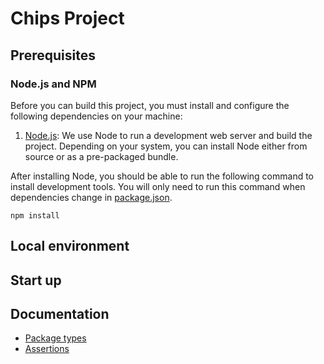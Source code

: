 # Chips Project

## Prerequisites

### Node.js and NPM

Before you can build this project, you must install and configure the following dependencies on your machine:

1. [Node.js](https://nodejs.org/): We use Node to run a development web server and build the project.
   Depending on your system, you can install Node either from source or as a pre-packaged bundle.

After installing Node, you should be able to run the following command to install development tools.
You will only need to run this command when dependencies change in [package.json](package.json).

```
npm install
```

## Local environment


<!-- jhipster-needle-localEnvironment -->

## Start up


<!-- jhipster-needle-startupCommand -->

## Documentation

- [Package types](documentation/package-types.md)
- [Assertions](documentation/assertions.md)

<!-- jhipster-needle-documentation -->

